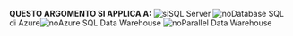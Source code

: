 <Token>**QUESTO ARGOMENTO SI APPLICA A:** ![sì](media/yes.png)SQL Server ![no](media/no.png)Database SQL di Azure![no](media/no.png)Azure SQL Data Warehouse ![no](media/no.png)Parallel Data Warehouse </Token>

